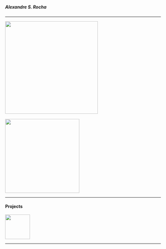 ##### Alexandre S. Rocha
***
<div> 
  <img height="300em" src="https://github-readme-stats.vercel.app/api?username=AlexandreSouzaRocha&show_icons=true&theme=dracula&include_all_commits=false&count_private=true" />
</div>
<br/>
<div>
  <img height="240em" src="https://github-readme-stats.vercel.app/api/top-langs/?username=AlexandreSouzaRocha&lang_count=10&layout=compact&theme=dracula" />
</div>

***

#### Projects

<div>
  <a href="https://github.com/AlexandreSouzaRocha/docker">
    <img height="80em" src="https://github-readme-stats.vercel.app/api/pin/?username=AlexandreSouzaRocha&repo=docker&theme=react&show_owner=true" >
  </a>
</div>

***
